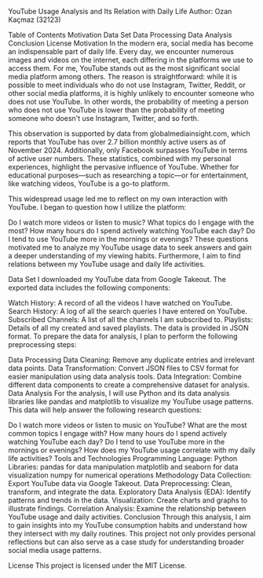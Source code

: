 

YouTube Usage Analysis and Its Relation with Daily Life
Author: Ozan Kaçmaz (32123)

Table of Contents
Motivation
Data Set
Data Processing
Data Analysis
Conclusion
License
Motivation
In the modern era, social media has become an indispensable part of daily life. Every day, we encounter numerous images and videos on the internet, each differing in the platforms we use to access them. For me, YouTube stands out as the most significant social media platform among others. The reason is straightforward: while it is possible to meet individuals who do not use Instagram, Twitter, Reddit, or other social media platforms, it is highly unlikely to encounter someone who does not use YouTube. In other words, the probability of meeting a person who does not use YouTube is lower than the probability of meeting someone who doesn't use Instagram, Twitter, and so forth.

This observation is supported by data from globalmediainsight.com, which reports that YouTube has over 2.7 billion monthly active users as of November 2024. Additionally, only Facebook surpasses YouTube in terms of active user numbers. These statistics, combined with my personal experiences, highlight the pervasive influence of YouTube. Whether for educational purposes—such as researching a topic—or for entertainment, like watching videos, YouTube is a go-to platform.

This widespread usage led me to reflect on my own interaction with YouTube. I began to question how I utilize the platform:

Do I watch more videos or listen to music?
What topics do I engage with the most?
How many hours do I spend actively watching YouTube each day?
Do I tend to use YouTube more in the mornings or evenings?
These questions motivated me to analyze my YouTube usage data to seek answers and gain a deeper understanding of my viewing habits. Furthermore, I aim to find relations between my YouTube usage and daily life activities.

Data Set
I downloaded my YouTube data from Google Takeout. The exported data includes the following components:

Watch History: A record of all the videos I have watched on YouTube.
Search History: A log of all the search queries I have entered on YouTube.
Subscribed Channels: A list of all the channels I am subscribed to.
Playlists: Details of all my created and saved playlists.
The data is provided in JSON format. To prepare the data for analysis, I plan to perform the following preprocessing steps:

Data Processing
Data Cleaning: Remove any duplicate entries and irrelevant data points.
Data Transformation: Convert JSON files to CSV format for easier manipulation using data analysis tools.
Data Integration: Combine different data components to create a comprehensive dataset for analysis.
Data Analysis
For the analysis, I will use Python and its data analysis libraries like pandas and matplotlib to visualize my YouTube usage patterns. This data will help answer the following research questions:

Do I watch more videos or listen to music on YouTube?
What are the most common topics I engage with?
How many hours do I spend actively watching YouTube each day?
Do I tend to use YouTube more in the mornings or evenings?
How does my YouTube usage correlate with my daily life activities?
Tools and Technologies
Programming Language: Python
Libraries:
pandas for data manipulation
matplotlib and seaborn for data visualization
numpy for numerical operations
Methodology
Data Collection: Export YouTube data via Google Takeout.
Data Preprocessing: Clean, transform, and integrate the data.
Exploratory Data Analysis (EDA): Identify patterns and trends in the data.
Visualization: Create charts and graphs to illustrate findings.
Correlation Analysis: Examine the relationship between YouTube usage and daily activities.
Conclusion
Through this analysis, I aim to gain insights into my YouTube consumption habits and understand how they intersect with my daily routines. This project not only provides personal reflections but can also serve as a case study for understanding broader social media usage patterns.

License
This project is licensed under the MIT License.
